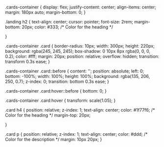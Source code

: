 .cards-container {
    display: flex;
    justify-content: center;
    align-items: center;
    margin: 180px auto;
    margin-bottom: 0;
}

.landing h2 {
    text-align: center;
    cursor: pointer;
    font-size: 2rem;
    margin-bottom: 20px;
    color: #333; /* Color for the heading */
    
}

.cards-container .card {
    border-radius: 10px;
    width: 300px;
    height: 220px;
    background: rgba(245, 245, 245);
    box-shadow: 0 10px 8px rgba(0, 0, 0, 0.2);
    color: #fff;
    margin: 20px;
    position: relative;
    overflow: hidden;
    transition: transform 0.3s ease;
}

.cards-container .card::before {
    content: '';
    position: absolute;
    left: 0;
    bottom: -100%;
    width: 100%;
    height: 100%;
    background: rgba(135, 206, 250, 0.7);
    z-index: 0;
    transition: bottom 0.3s ease;
}

.cards-container .card:hover::before {
    bottom: 0;
}

.cards-container .card:hover {
    transform: scale(1.05);
}

.card h4 {
    position: relative;
    z-index: 1;
    text-align: center;
    color: #1f77f6; /* Color for the heading */
    margin-top: 20px;
    
}

.card p {
    position: relative;
    z-index: 1;
    text-align: center;
    color: #ddd; /* Color for the description */
    margin: 10px 20px;
}
